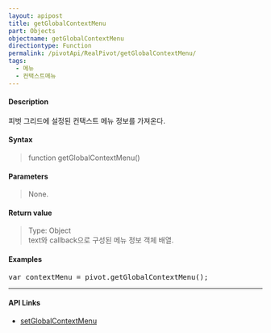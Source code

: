 ```yaml
---
layout: apipost
title: getGlobalContextMenu
part: Objects
objectname: getGlobalContextMenu
directiontype: Function
permalink: /pivotApi/RealPivot/getGlobalContextMenu/
tags:
  - 메뉴
  - 컨택스트메뉴
---
```



#### Description

 피벗 그리드에 설정된 컨택스트 메뉴 정보를 가져온다.      

#### Syntax

> function getGlobalContextMenu()  

#### Parameters

> None.

#### Return value

> Type: Object  
> text와 callback으로 구성된 메뉴 정보 객체 배열.  

#### Examples 

<pre class="prettyprint">
var contextMenu = pivot.getGlobalContextMenu();
</pre>

---

#### API Links

* [setGlobalContextMenu](/pivotApi/RealPivot/setGlobalContextMenu/)   